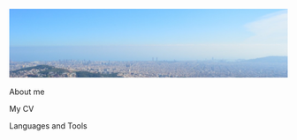![Header](https://github.com/Kitiv13/Kitiv13/blob/main/assets/DSC_0522%20(1).JPG)

About me

My CV

 Languages and Tools
